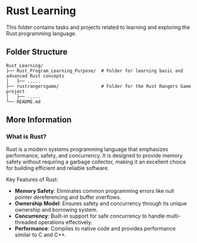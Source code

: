 # Rust Learning

This folder contains tasks and projects related to learning and exploring the Rust programming language.

## Folder Structure
```
Rust_Learning/
├── Rust_Program_Learning_Purpose/  # Folder for learning basic and advanced Rust concepts
│   ├── .....
├── rustrangersgame/                # Folder for the Rust Rangers Game project
│   ├── .....
└── README.md                       
```

## More Information

### What is Rust?
Rust is a modern systems programming language that emphasizes performance, safety, and concurrency. It is designed to provide memory safety without requiring a garbage collector, making it an excellent choice for building efficient and reliable software.

Key Features of Rust:
- **Memory Safety**: Eliminates common programming errors like null pointer dereferencing and buffer overflows.
- **Ownership Model**: Ensures safety and concurrency through its unique ownership and borrowing system.
- **Concurrency**: Built-in support for safe concurrency to handle multi-threaded operations effectively.
- **Performance**: Compiles to native code and provides performance similar to C and C++.

